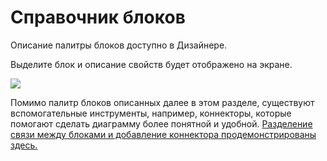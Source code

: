 # Справочник блоков

Описание палитры блоков доступно в Дизайнере.

Выделите блок и описание свойств будет отображено на экране.

![](https://sherparpa.ru/wp-content/uploads/2024/02/2024-02-23_00-35-46.png)

Помимо палитр блоков описанных далее в этом разделе, существуют вспомогательные инструменты, например, коннекторы, которые помогают сделать диаграмму более понятной и удобной. [Разделение связи между блоками и добавление коннектора продемонстрированы здесь.](https://sherparpa.ru/ucontent/?2Kf0)
